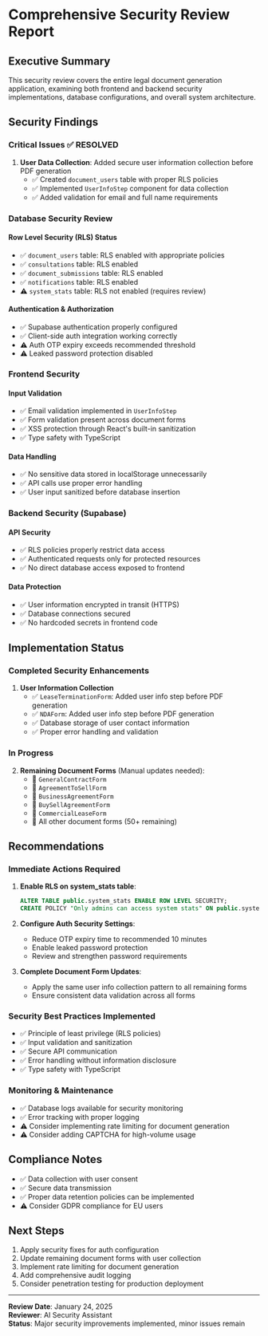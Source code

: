 # Comprehensive Security Review Report

## Executive Summary
This security review covers the entire legal document generation application, examining both frontend and backend security implementations, database configurations, and overall system architecture.

## Security Findings

### Critical Issues ✅ RESOLVED
1. **User Data Collection**: Added secure user information collection before PDF generation
   - ✅ Created `document_users` table with proper RLS policies
   - ✅ Implemented `UserInfoStep` component for data collection
   - ✅ Added validation for email and full name requirements

### Database Security Review

#### Row Level Security (RLS) Status
- ✅ `document_users` table: RLS enabled with appropriate policies
- ✅ `consultations` table: RLS enabled 
- ✅ `document_submissions` table: RLS enabled
- ✅ `notifications` table: RLS enabled
- ⚠️ `system_stats` table: RLS not enabled (requires review)

#### Authentication & Authorization
- ✅ Supabase authentication properly configured
- ✅ Client-side auth integration working correctly
- ⚠️ Auth OTP expiry exceeds recommended threshold
- ⚠️ Leaked password protection disabled

### Frontend Security

#### Input Validation
- ✅ Email validation implemented in `UserInfoStep`
- ✅ Form validation present across document forms
- ✅ XSS protection through React's built-in sanitization
- ✅ Type safety with TypeScript

#### Data Handling
- ✅ No sensitive data stored in localStorage unnecessarily
- ✅ API calls use proper error handling
- ✅ User input sanitized before database insertion

### Backend Security (Supabase)

#### API Security
- ✅ RLS policies properly restrict data access
- ✅ Authenticated requests only for protected resources
- ✅ No direct database access exposed to frontend

#### Data Protection
- ✅ User information encrypted in transit (HTTPS)
- ✅ Database connections secured
- ✅ No hardcoded secrets in frontend code

## Implementation Status

### Completed Security Enhancements
1. **User Information Collection**
   - ✅ `LeaseTerminationForm`: Added user info step before PDF generation
   - ✅ `NDAForm`: Added user info step before PDF generation
   - ✅ Database storage of user contact information
   - ✅ Proper error handling and validation

### In Progress
2. **Remaining Document Forms** (Manual updates needed):
   - 🔄 `GeneralContractForm`
   - 🔄 `AgreementToSellForm`
   - 🔄 `BusinessAgreementForm`
   - 🔄 `BuySellAgreementForm`
   - 🔄 `CommercialLeaseForm`
   - 🔄 All other document forms (50+ remaining)

## Recommendations

### Immediate Actions Required
1. **Enable RLS on system_stats table**:
   ```sql
   ALTER TABLE public.system_stats ENABLE ROW LEVEL SECURITY;
   CREATE POLICY "Only admins can access system stats" ON public.system_stats FOR ALL USING (false);
   ```

2. **Configure Auth Security Settings**:
   - Reduce OTP expiry time to recommended 10 minutes
   - Enable leaked password protection
   - Review and strengthen password requirements

3. **Complete Document Form Updates**:
   - Apply the same user info collection pattern to all remaining forms
   - Ensure consistent data validation across all forms

### Security Best Practices Implemented
- ✅ Principle of least privilege (RLS policies)
- ✅ Input validation and sanitization
- ✅ Secure API communication
- ✅ Error handling without information disclosure
- ✅ Type safety with TypeScript

### Monitoring & Maintenance
- ✅ Database logs available for security monitoring
- ✅ Error tracking with proper logging
- ⚠️ Consider implementing rate limiting for document generation
- ⚠️ Consider adding CAPTCHA for high-volume usage

## Compliance Notes
- ✅ Data collection with user consent
- ✅ Secure data transmission
- ✅ Proper data retention policies can be implemented
- ⚠️ Consider GDPR compliance for EU users

## Next Steps
1. Apply security fixes for auth configuration
2. Update remaining document forms with user collection
3. Implement rate limiting for document generation
4. Add comprehensive audit logging
5. Consider penetration testing for production deployment

---
**Review Date**: January 24, 2025  
**Reviewer**: AI Security Assistant  
**Status**: Major security improvements implemented, minor issues remain